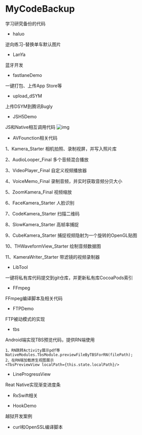 # MyCodeBackup

学习研究备份的代码

* haluo

逆向练习-替换单车默认图片

* LanYa

蓝牙开发

* fastlaneDemo

一键打包、上传App Store等

* upload_dSYM

上传DSYM到腾讯Bugly

* JSH5Demo

JS和Native相互调用代码
![img](https://github.com/wj610671226/MyCodeBackup/blob/master/JSH5Demo/jsCallNative.gif)<br>

* AVFounction相关代码

1、Kamera_Starter 相机拍照、录制视屏，并写入照片库

2、AudioLooper_Final 多个音频混合播放

3、VideoPlayer_Final 自定义视频播放器

4、VoiceMemo_Final 录制音频，并实时获取音频分贝大小

5、ZoomKamera_Final  视频缩放

6、FaceKamera_Starter 人脸识别

7、CodeKamera_Starter 扫描二维码

8、SlowKamera_Starter 高帧率捕捉

9、CubeKamera_Starter 捕捉视频隐射为一个旋转的OpenGL贴图

10、THWaveformView_Starter 绘制音频数据图

11、KameraWriter_Starter 带滤镜的视频录制器

* LibTool

一键将私有库代码提交到git仓库，并更新私有库CocoaPods索引

* FFmpeg

FFmpeg编译脚本及相关代码

* FTPDemo

FTP被动模式的实现

* tbs

Android端实现TBS预览代码，提供RN端使用

```
1、RN跳转Activity展示pdf等
NativeModules.TbsModule.previewFileByTBSForRN(filePath);
2、在RN端加载原生视图展示
<TbsPreviewView localPath={this.state.localPath}/>
```

* LineProgressView

Reat Native实现渐变进度条

* RxSwift相关

* HookDemo

越狱开发案例

* curl和OpenSSL编译脚本
